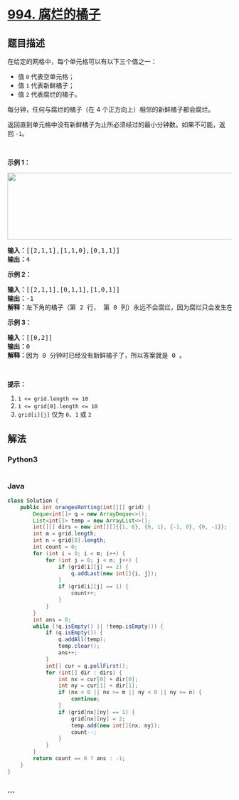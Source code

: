 # [994. 腐烂的橘子](https://leetcode-cn.com/problems/rotting-oranges)



## 题目描述

<!-- 这里写题目描述 -->

<p>在给定的网格中，每个单元格可以有以下三个值之一：</p>

<ul>
	<li>值&nbsp;<code>0</code>&nbsp;代表空单元格；</li>
	<li>值&nbsp;<code>1</code>&nbsp;代表新鲜橘子；</li>
	<li>值&nbsp;<code>2</code>&nbsp;代表腐烂的橘子。</li>
</ul>

<p>每分钟，任何与腐烂的橘子（在 4 个正方向上）相邻的新鲜橘子都会腐烂。</p>

<p>返回直到单元格中没有新鲜橘子为止所必须经过的最小分钟数。如果不可能，返回&nbsp;<code>-1</code>。</p>

<p>&nbsp;</p>

<p><strong>示例 1：</strong></p>

<p><strong><img alt="" src="https://assets.leetcode-cn.com/aliyun-lc-upload/uploads/2019/02/16/oranges.png" style="height: 150px; width: 712px;"></strong></p>

<pre><strong>输入：</strong>[[2,1,1],[1,1,0],[0,1,1]]
<strong>输出：</strong>4
</pre>

<p><strong>示例 2：</strong></p>

<pre><strong>输入：</strong>[[2,1,1],[0,1,1],[1,0,1]]
<strong>输出：</strong>-1
<strong>解释：</strong>左下角的橘子（第 2 行， 第 0 列）永远不会腐烂，因为腐烂只会发生在 4 个正向上。
</pre>

<p><strong>示例 3：</strong></p>

<pre><strong>输入：</strong>[[0,2]]
<strong>输出：</strong>0
<strong>解释：</strong>因为 0 分钟时已经没有新鲜橘子了，所以答案就是 0 。
</pre>

<p>&nbsp;</p>

<p><strong>提示：</strong></p>

<ol>
	<li><code>1 &lt;= grid.length &lt;= 10</code></li>
	<li><code>1 &lt;= grid[0].length &lt;= 10</code></li>
	<li><code>grid[i][j]</code> 仅为&nbsp;<code>0</code>、<code>1</code>&nbsp;或&nbsp;<code>2</code></li>
</ol>


## 解法

<!-- 这里可写通用的实现逻辑 -->

<!-- tabs:start -->

### **Python3**

<!-- 这里可写当前语言的特殊实现逻辑 -->

```python

```

### **Java**

<!-- 这里可写当前语言的特殊实现逻辑 -->

```java
class Solution {
    public int orangesRotting(int[][] grid) {
        Deque<int[]> q = new ArrayDeque<>();
        List<int[]> temp = new ArrayList<>();
        int[][] dirs = new int[][]{{1, 0}, {0, 1}, {-1, 0}, {0, -1}};
        int m = grid.length;
        int n = grid[0].length;
        int count = 0;
        for (int i = 0; i < m; i++) {
            for (int j = 0; j < n; j++) {
                if (grid[i][j] == 2) {
                    q.addLast(new int[]{i, j});
                }
                if (grid[i][j] == 1) {
                    count++;
                }
            }
        }
        int ans = 0;
        while (!q.isEmpty() || !temp.isEmpty()) {
            if (q.isEmpty()) {
                q.addAll(temp);
                temp.clear();
                ans++;
            }
            int[] cur = q.pollFirst();
            for (int[] dir : dirs) {
                int nx = cur[0] + dir[0];
                int ny = cur[1] + dir[1];
                if (nx < 0 || nx >= m || ny < 0 || ny >= n) {
                    continue;
                }
                if (grid[nx][ny] == 1) {
                    grid[nx][ny] = 2;
                    temp.add(new int[]{nx, ny});
                    count--;
                }
            }
        }
        return count == 0 ? ans : -1;
    }
}
```

### **...**

```

```

<!-- tabs:end -->
